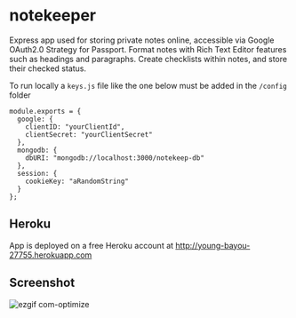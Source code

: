 # notekeeper
Express app used for storing private notes online, accessible via Google OAuth2.0 Strategy for Passport.
Format notes with Rich Text Editor features such as headings and paragraphs. 
Create checklists within notes, and store their checked status.

To run locally a `keys.js` file like the one below must be added in the `/config` folder
```
module.exports = {
  google: {
    clientID: "yourClientId",
    clientSecret: "yourClientSecret"
  },
  mongodb: {
    dbURI: "mongodb://localhost:3000/notekeep-db"
  },
  session: {
    cookieKey: "aRandomString"
  }
};
```

## Heroku
App is deployed on a free Heroku account at http://young-bayou-27755.herokuapp.com

## Screenshot

![ezgif com-optimize](https://user-images.githubusercontent.com/33398703/37832479-04f4d1c8-2ea9-11e8-8ea0-43ff5d726d54.gif)
